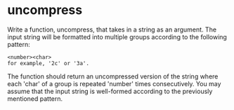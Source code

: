 # uncompress
Write a function, uncompress, that takes in a string as an argument. The input string will be formatted into multiple groups according to the following pattern:

```
<number><char>
for example, '2c' or '3a'.
```

The function should return an uncompressed version of the string where each 'char' of a group is repeated 'number' times consecutively. You may assume that the input string is well-formed according to the previously mentioned pattern.